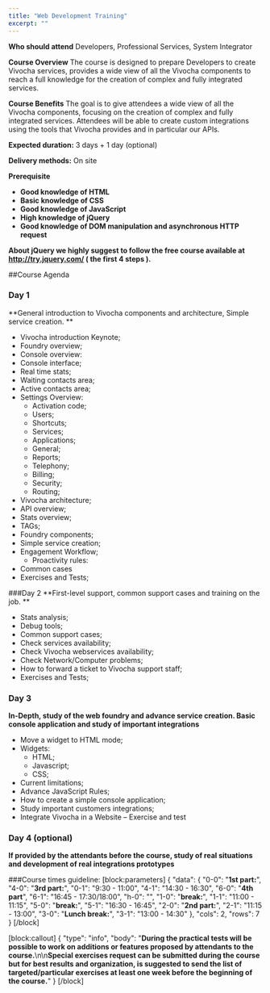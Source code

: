 ```yaml
---
title: "Web Development Training"
excerpt: ""
---
```

**Who should attend**
Developers, Professional Services, System Integrator

**Course Overview**
The course is designed to prepare Developers to create Vivocha services, provides a wide view of all the Vivocha components to reach a full knowledge for the creation of complex and fully integrated services.

**Course Benefits**
The goal is to give attendees a wide view of all the Vivocha components, focusing on the creation of complex and fully integrated services. Attendees will be able to create custom integrations using the tools that Vivocha provides and in particular our APIs.

**Expected duration:**    3 days + 1 day (optional)

**Delivery methods:** On site

**Prerequisite**
* **Good knowledge of HTML**
* **Basic knowledge of CSS**
* **Good knowledge of JavaScript**
* **High knowledge of jQuery**
* **Good knowledge of DOM manipulation and asynchronous HTTP request**

**About jQuery we highly suggest to follow the free course available at http://try.jquery.com/ ( the first 4 steps ).**

##Course Agenda
### Day 1
**General introduction to Vivocha components and architecture, Simple service creation. **
* Vivocha introduction Keynote;
* Foundry overview;
* Console overview:
* Console interface;
* Real time stats;
* Waiting contacts area;
* Active contacts area;
* Settings Overview:
    * Activation code;
    * Users;
    * Shortcuts;
    * Services;
    * Applications;
    * General;
    * Reports;
    * Telephony;
    * Billing;
    * Security;
    * Routing;
* Vivocha architecture;
* API overview;
* Stats overview;
* TAGs;
* Foundry components;
* Simple service creation;
* Engagement Workflow;
    * Proactivity rules:
* Common cases
* Exercises and Tests;

###Day 2
**First-level support, common support cases and training on the job. **
* Stats analysis;
* Debug tools;
* Common support cases;
* Check services availability;
* Check Vivocha webservices availability;
* Check Network/Computer problems;
* How to forward a ticket to Vivocha support staff;
* Exercises and Tests;

### Day 3
**In-Depth, study of the web foundry and advance service creation.
Basic console application and study of important integrations**
* Move a widget to HTML mode;
* Widgets:
    * HTML;
    * Javascript;
    * CSS;
* Current limitations;
* Advance JavaScript Rules;
* How to create a simple console application;
* Study important customers integrations;
* Integrate Vivocha in a Website – Exercise and test

### Day 4 (optional)
**If provided by the attendants before the course, study of real situations and development of real integrations prototypes**

###Course times guideline:
[block:parameters]
{
  "data": {
    "0-0": "**1st part:**",
    "4-0": "**3rd part:**",
    "0-1": "9:30 - 11:00",
    "4-1": "14:30 - 16:30",
    "6-0": "**4th part**",
    "6-1": "16:45 - 17:30/18:00",
    "h-0": "",
    "1-0": "**break:**",
    "1-1": "11:00 - 11:15",
    "5-0": "**break:**",
    "5-1": "16:30 - 16:45",
    "2-0": "**2nd part:**",
    "2-1": "11:15 - 13:00",
    "3-0": "**Lunch break:**",
    "3-1": "13:00 - 14:30"
  },
  "cols": 2,
  "rows": 7
}
[/block]

[block:callout]
{
  "type": "info",
  "body": "**During the practical tests will be possible to work on additions or features proposed by attendants to the course.**\n\n**Special exercises request can be submitted  during the course but for best results and organization, is suggested to send the list of  targeted/particular exercises at least one week before the beginning of the course.**"
}
[/block]